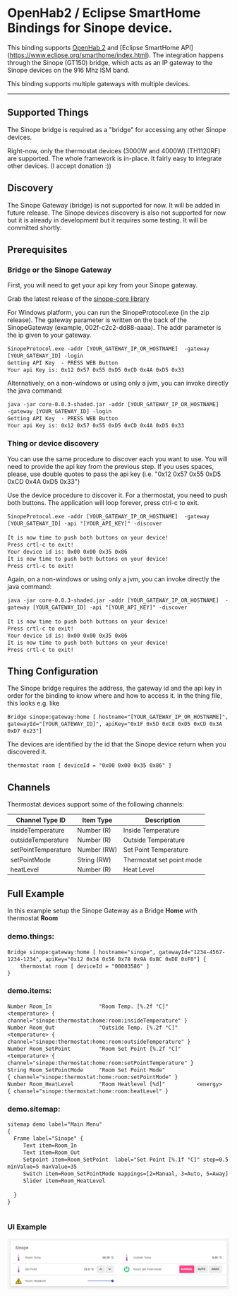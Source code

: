 # OpenHab2 / Eclipse SmartHome Bindings for Sinope device. 

This binding supports [OpenHab 2](<http://www.openhab.org/>) and [Eclipse SmartHome API] (<https://www.eclipse.org/smarthome/index.html>). The integration happens through the Sinope (GT150) bridge, which acts as an IP gateway to the Sinope devices on the 916 Mhz ISM band.

This binding supports multiple gateways with multiple devices.

---



## Supported Things

The Sinope bridge is required as a "bridge" for accessing any other Sinope  devices.

Right-now, only the thermostat devices (3000W and 4000W) (TH1120RF) are supported. The whole framework is in-place. It fairly easy to integrate other devices. (I accept donation :))




## Discovery

The Sinope Gateway (bridge) is not supported for now. It will be added in future release.
The Sinope devices discovery is also not supported for now but it is already in development but it requires some testing. It will be committed shortly.

## Prerequisites


### Bridge or the Sinope Gateway 
First, you will need to get your api key from your Sinope gateway.

Grab the latest release of the [sinope-core library](<https://github.com/chaton78/sinope-core/releases>)

For Windows platform, you can run the SinopeProtocol.exe (in the zip release). The gateway parameter is written on the back of the SinopeGateway (example, 002f-c2c2-dd88-aaaa). The addr parameter is the ip given to your gateway.

```
SinopeProtocol.exe -addr [YOUR_GATEWAY_IP_OR_HOSTNAME]  -gateway [YOUR_GATEWAY_ID] -login
Getting API Key  - PRESS WEB Button
Your api Key is: 0x12 0x57 0x55 0xD5 0xCD 0x4A 0xD5 0x33

```
Alternatively, on a non-windows or using only a jvm, you can invoke directly the java command:
```
java -jar core-0.0.3-shaded.jar -addr [YOUR_GATEWAY_IP_OR_HOSTNAME]   -gateway [YOUR_GATEWAY_ID] -login
Getting API Key  - PRESS WEB Button
Your api Key is: 0x12 0x57 0x55 0xD5 0xCD 0x4A 0xD5 0x33

```
### Thing or device discovery

You can use the same procedure to discover each you want to use. You will need to provide the api key from the previous step. If you uses spaces, please, use double quotes to pass the api key (i.e. "0x12 0x57 0x55 0xD5 0xCD 0x4A 0xD5 0x33") 

Use the device procedure to discover it. For a thermostat, you need to push both buttons. The application will loop forever, press ctrl-c to exit.

```
SinopeProtocol.exe -addr [YOUR_GATEWAY_IP_OR_HOSTNAME]  -gateway [YOUR_GATEWAY_ID] -api "[YOUR_API_KEY]" -discover

It is now time to push both buttons on your device!
Press crtl-c to exit!
Your device id is: 0x00 0x00 0x35 0x86
It is now time to push both buttons on your device!
Press crtl-c to exit!
```
Again, on a non-windows or using only a jvm, you can invoke directly the java command:

```
java -jar core-0.0.3-shaded.jar -addr [YOUR_GATEWAY_IP_OR_HOSTNAME]  -gateway [YOUR_GATEWAY_ID] -api "[YOUR_API_KEY]" -discover

It is now time to push both buttons on your device!
Press crtl-c to exit!
Your device id is: 0x00 0x00 0x35 0x86
It is now time to push both buttons on your device!
Press crtl-c to exit!
```


## Thing Configuration

The Sinope bridge requires the address, the gateway id and the api key in order for the binding to know where and how to access it.
In the thing file, this looks e.g. like

```
Bridge sinope:gateway:home [ hostname="[YOUR_GATEWAY_IP_OR_HOSTNAME]", gatewayId="[YOUR_GATEWAY_ID]", apiKey="0x1F 0x5D 0xC8 0xD5 0xCD 0x3A 0xD7 0x23"]
```


The devices are identified by the id that the Sinope device return when you discovered it.


```
thermostat room [ deviceId = "0x00 0x00 0x35 0x86" ]
```

## Channels

Thermostat devices support some of the following channels:

 Channel Type ID     | Item Type   | Description                                                                                                                            
---------------------|-------------|----------------------------------------------------------------------------------------------------------------------------------------|
 insideTemperature   | Number (R)  | Inside Temperature                                                                                                                     |   
 outsideTemperature  | Number (R)  | Outside Temperature                                                                                                                    | 
 setPointTemperature | Number (RW) | Set Point Temperature                                                                                                                  | 
 setPointMode        | String (RW) | Thermostat set point mode                                                                                                              |     
 heatLevel           | Number (R)  | Heat Level                                                                                                                             | 

## Full Example

In this example setup the Sinope Gateway as a Bridge **Home** with thermostat **Room**

### demo.things:

```
Bridge sinope:gateway:home [ hostname="sinope", gatewayId="1234-4567-1234-1234", apiKey="0x12 0x34 0x56 0x78 0x9A 0xBC 0xDE 0xF0"] {
    thermostat room [ deviceId = "00003586" ]
}
```

### demo.items:

```
Number Room_In               "Room Temp. [%.2f °C]"         <temperature> { channel="sinope:thermostat:home:room:insideTemperature" }
Number Room_Out              "Outside Temp. [%.2f °C]"      <temperature> { channel="sinope:thermostat:home:room:outsideTemperature" }
Number Room_SetPoint         "Room Set Point [%.2f °C]"     <temperature> { channel="sinope:thermostat:home:room:setPointTemperature" }
String Room_SetPointMode     "Room Set Point Mode"                        { channel="sinope:thermostat:home:room:setPointMode" }
Number Room_HeatLevel        "Room Heatlevel [%d]"          <energy>      { channel="sinope:thermostat:home:room:heatLevel" }
```



### demo.sitemap:

```
sitemap demo label="Main Menu"
{ 
  Frame label="Sinope" {
     Text item=Room_In   
     Text item=Room_Out
     Setpoint item=Room_SetPoint  label="Set Point [%.1f °C]" step=0.5 minValue=5 maxValue=35
     Switch item=Room_SetPointMode mappings=[2=Manual, 3=Auto, 5=Away]
     Slider item=Room_HeatLevel
  
  }
}
  
```

### UI Example

![Example](doc/OpenHab.png)
